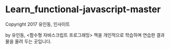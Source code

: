 # Learn_functional-javascript-master

Copyright 2017 유인동, 인사이트

by 유인동, <함수형 자바스크립트 프로그래밍> 책을 개인적으로 학습하며 연습한 결과물을 올려 두는 곳입니다.

